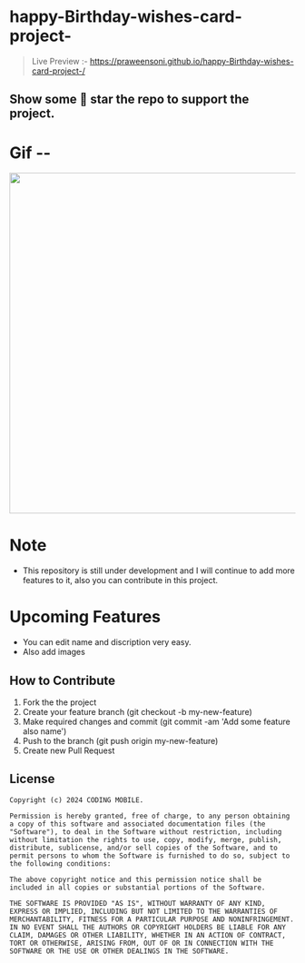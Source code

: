 # happy-Birthday-wishes-card-project-
>  Live Preview :- https://praweensoni.github.io/happy-Birthday-wishes-card-project-/
## Show some 🌟 star the repo to support the project.

# Gif --
<p>
  <img src="https://github.com/PraweenSoni/happy-Birthday-wishes-card-project-/assets/106673980/8b727f61-d705-487d-a275-de9e03851317" heigth="600" width="600" margin-left="20px">
</p>

# Note
  - This repository is still under development and I will continue to add more features to it, also you can contribute in this project.
 
# Upcoming Features
  -  You can edit name and discription very easy.
  -  Also add images

## How to Contribute
  1. Fork the the project
  2. Create your feature branch (git checkout -b my-new-feature)
  3. Make required changes and commit (git commit -am 'Add some feature also name')
  4. Push to the branch (git push origin my-new-feature)
  5. Create new Pull Request

## License

    Copyright (c) 2024 CODING MOBILE.
    
    Permission is hereby granted, free of charge, to any person obtaining a copy of this software and associated documentation files (the "Software"), to deal in the Software without restriction, including without limitation the rights to use, copy, modify, merge, publish, distribute, sublicense, and/or sell copies of the Software, and to permit persons to whom the Software is furnished to do so, subject to the following conditions:
    
    The above copyright notice and this permission notice shall be included in all copies or substantial portions of the Software.
    
    THE SOFTWARE IS PROVIDED "AS IS", WITHOUT WARRANTY OF ANY KIND, EXPRESS OR IMPLIED, INCLUDING BUT NOT LIMITED TO THE WARRANTIES OF MERCHANTABILITY, FITNESS FOR A PARTICULAR PURPOSE AND NONINFRINGEMENT. IN NO EVENT SHALL THE AUTHORS OR COPYRIGHT HOLDERS BE LIABLE FOR ANY CLAIM, DAMAGES OR OTHER LIABILITY, WHETHER IN AN ACTION OF CONTRACT, TORT OR OTHERWISE, ARISING FROM, OUT OF OR IN CONNECTION WITH THE SOFTWARE OR THE USE OR OTHER DEALINGS IN THE SOFTWARE.
